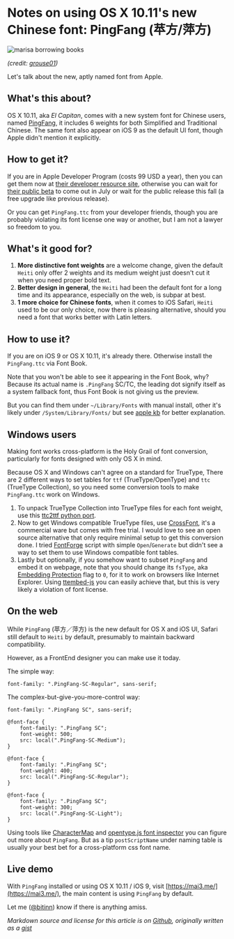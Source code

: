 
Notes on using OS X 10.11's new Chinese font: PingFang (苹方/萍方)
=================================================================

![marisa borrowing books](http://bitinn.net/wp-images/blogimage/2015/06/and-they-say-you-cant-steal-books.jpg)

*(credit: [grouse01](http://www.pixiv.net/member_illust.php?mode=medium&illust_id=50218232))*

Let's talk about the new, aptly named font from Apple.

<!--more-->



## What's this about?

OS X 10.11, aka *El Capitan*, comes with a new system font for Chinese users, named [PingFang](http://www.apple.com/osx/elcapitan-preview/#international), it includes 6 weights for both Simplified and Traditional Chinese. The same font also appear on iOS 9 as the default UI font, though Apple didn't mention it explicitly.

## How to get it?

If you are in Apple Developer Program (costs 99 USD a year), then you can get them now at [their developer resource site](https://developer.apple.com/resources/), otherwise you can wait for [their public beta](http://beta.apple.com/) to come out in July or wait for the public release this fall (a free upgrade like previous release).

Or you can get `PingFang.ttc` from your developer friends, though you are probably violating its font license one way or another, but I am not a lawyer so freedom to you.

## What's it good for?

1. **More distinctive font weights** are a welcome change, given the default `Heiti` only offer 2 weights and its medium weight just doesn't cut it when you need proper bold text.
2. **Better design in general**, the `Heiti` had been the default font for a long time and its appearance, especially on the web, is subpar at best.
3. **1 more choice for Chinese fonts**, when it comes to iOS Safari, `Heiti` used to be our only choice, now there is pleasing alternative, should you need a font that works better with Latin letters.

## How to use it?

If you are on iOS 9 or OS X 10.11, it's already there. Otherwise install the `PingFang.ttc` via Font Book.

Note that you won't be able to see it appearing in the Font Book, why? Because its actual name is `.PingFang` SC/TC, the leading dot signify itself as a system fallback font, thus Font Book is not giving us the preview.

But you can find them under `~/Library/Fonts` with manual install, other it's likely under `/System/Library/Fonts/` but see [apple kb](https://support.apple.com/en-is/HT201722) for better explanation.

## Windows users

Making font works cross-platform is the Holy Grail of font conversion, particularly for fonts designed with only OS X in mind.

Because OS X and Windows can't agree on a standard for TrueType, There are 2 different ways to set tables for `ttf` (TrueType/OpenType) and `ttc` (TrueType Collection), so you need some conversion tools to make `PingFang.ttc` work on Windows.

1. To unpack TrueType Collection into TrueType files for each font weight, use this [ttc2ttf python port](https://gist.github.com/kayahr/2479682).
2. Now to get Windows compatible TrueType files, use [CrossFont](http://www.acutesystems.com/scrcf.htm), it's a commercial ware but comes with free trial. I would love to see an open source alternative that only require minimal setup to get this conversion done. I tried [FontForge](http://fontforge.github.io/en-US/) script with simple `Open`/`Generate` but didn't see a way to set them to use Windows compatible font tables.
3. Lastly but optionally, if you somehow want to subset `PingFang` and embed it on webpage, note that you should change its `fsType`, aka [Embedding Protection](http://en.wikipedia.org/wiki/TrueType#Embedding_protection) flag to `0`, for it to work on browsers like Internet Explorer. Using [ttembed-js](https://github.com/thegregorator/ttembed-js) you can easily achieve that, but this is very likely a violation of font license.

## On the web

While `PingFang` (苹方／萍方) is the new default for OS X and iOS UI, Safari still default to `Heiti` by default, presumably to maintain backward compatibility.

However, as a FrontEnd designer you can make use it today.

The simple way:

```
font-family: ".PingFang-SC-Regular", sans-serif;
```

The complex-but-give-you-more-control way:

```
font-family: ".PingFang SC", sans-serif;

@font-face {
	font-family: ".PingFang SC";
	font-weight: 500;
	src: local(".PingFang-SC-Medium");
}

@font-face {
	font-family: ".PingFang SC";
	font-weight: 400;
	src: local(".PingFang-SC-Regular");
}

@font-face {
	font-family: ".PingFang SC";
	font-weight: 300;
	src: local(".PingFang-SC-Light");
}
```

Using tools like [CharacterMap](http://bluejamesbond.github.io/CharacterMap/) and [opentype.js font inspector](http://nodebox.github.io/opentype.js/font-inspector.html) you can figure out more about `PingFang`. But as a tip `postScriptName` under naming table is usually your best bet for a cross-platform css font name.

## Live demo

With `PingFang` installed or using OS X 10.11 / iOS 9, visit [https://mai3.me/](https://mai3.me/), the main content is using `PingFang` by default.

Let me ([@bitinn](https://twitter.com/bitinn)) know if there is anything amiss.

*Markdown source and license for this article is on [Github](https://github.com/bitinn/bitinn), originally written as a [gist](https://gist.github.com/bitinn/42c95ed95aa3dcf155e2)*
